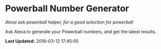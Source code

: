 # Powerball Number Generator
*Alexa ask powerball helper, for a good selection for powerball*

Ask Alexa to generate your Powerball numbers, and get the latest results.

**Last Updated:** 2016-03-12 17:45:05